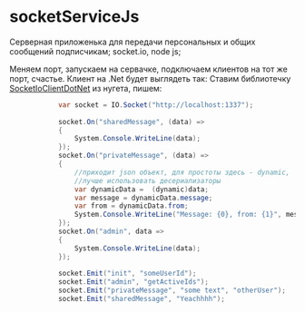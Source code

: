 # socketServiceJs
Серверная приложенька для передачи персональных и общих сообщений подписчикам; socket.io, node js;

Меняем порт, запускаем на сервачке, подключаем клиентов на тот же порт, счастье.
Клиент на .Net будет выглядеть так:
Ставим библиотечку [SocketIoClientDotNet](http://www.nuget.org/packages/SocketIoClientDotNet) из нугета, пишем:
```c#
            var socket = IO.Socket("http://localhost:1337");
            
            socket.On("sharedMessage", (data) =>
            {
                System.Console.WriteLine(data);
            });
            socket.On("privateMessage", (data) =>
            {
                //приходит json объект, для простоты здесь - dynamic, 
                //лучше использовать десериализаторы
                var dynamicData =  (dynamic)data;
                var message = dynamicData.message;
                var from = dynamicData.from;
                System.Console.WriteLine("Message: {0}, from: {1}", message, from);
            });
            socket.On("admin", data =>
            {
                System.Console.WriteLine(data);
            });
            
            socket.Emit("init", "someUserId");
            socket.Emit("admin", "getActiveIds");
            socket.Emit("privateMessage", "some text", "otherUser");
            socket.Emit("sharedMessage", "Yeachhhh");
            
```
